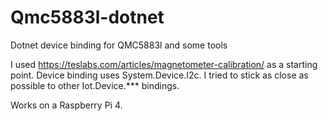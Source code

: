 # Qmc5883l-dotnet
Dotnet device binding for QMC5883l and some tools

I used https://teslabs.com/articles/magnetometer-calibration/ as a starting point.
Device binding uses System.Device.I2c. I tried to stick as close as possible to other Iot.Device.*** bindings.

Works on a Raspberry Pi 4.
